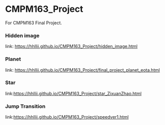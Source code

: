 # CMPM163_Project
For CMPM163 Final Project.

### Hidden image
link: https://hhllii.github.io/CMPM163_Project/hidden_image.html <br>

### Planet
link: https://hhllii.github.io/CMPM163_Project/final_project_planet_eota.html <br>

### Star
link:https://hhllii.github.io/CMPM163_Project/star_ZixuanZhao.html <br>

### Jump Transition
link:https://hhllii.github.io/CMPM163_Project/speedver1.html <br>
